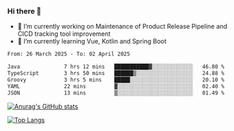 ### Hi there 👋

- 🔭 I’m currently working on Maintenance of Product Release Pipeline and CICD tracking tool improvement
- 🌱 I’m currently learning Vue, Kotlin and Spring Boot

<!--START_SECTION:waka-->

```txt
From: 26 March 2025 - To: 02 April 2025

Java              7 hrs 12 mins   ███████████▓░░░░░░░░░░░░░   46.80 %
TypeScript        3 hrs 50 mins   ██████▒░░░░░░░░░░░░░░░░░░   24.88 %
Groovy            3 hrs 5 mins    █████░░░░░░░░░░░░░░░░░░░░   20.10 %
YAML              22 mins         ▓░░░░░░░░░░░░░░░░░░░░░░░░   02.40 %
JSON              13 mins         ▒░░░░░░░░░░░░░░░░░░░░░░░░   01.49 %
```

<!--END_SECTION:waka-->

[![Anurag's GitHub stats](https://github-readme-stats.vercel.app/api?username=yunhao981&show_icons=true&theme=solarized-dark)](https://github.com/anuraghazra/github-readme-stats)

[![Top Langs](https://github-readme-stats.vercel.app/api/top-langs/?username=yunhao981&theme=solarized-dark&layout=compact)](https://github.com/anuraghazra/github-readme-stats)

<!--
**yunhao981/yunhao981** is a ✨ _special_ ✨ repository because its `README.md` (this file) appears on your GitHub profile.

Here are some ideas to get you started:

- 🔭 I’m currently working on Maintenance of Release Pipeline and CICD tracking tool improvement
- 🌱 I’m currently learning Vue, Kotlin and Spring Boot
- 👯 I’m looking to collaborate on ...
- 🤔 I’m looking for help with ...
- 💬 Ask me about ...
- 📫 How to reach me: ...
- 😄 Pronouns: ...
- ⚡ Fun fact: ...
-->


